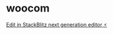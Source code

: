 # woocom

[Edit in StackBlitz next generation editor ⚡️](https://stackblitz.com/~/github.com/TaranpreetSinghRayat/woocom)
